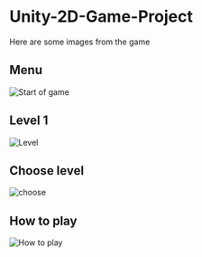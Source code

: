 # Unity-2D-Game-Project

Here are some images from the game

## Menu
![Start of game](https://github.com/JacobPjetursson/Unity-2D-Game-Project/blob/master/start.png)

## Level 1
![Level](https://github.com/JacobPjetursson/Unity-2D-Game-Project/blob/master/level.png)

## Choose level
![choose](https://github.com/JacobPjetursson/Unity-2D-Game-Project/blob/master/choose_level.png)
## How to play
![How to play](https://github.com/JacobPjetursson/Unity-2D-Game-Project/blob/master/howto.png)
